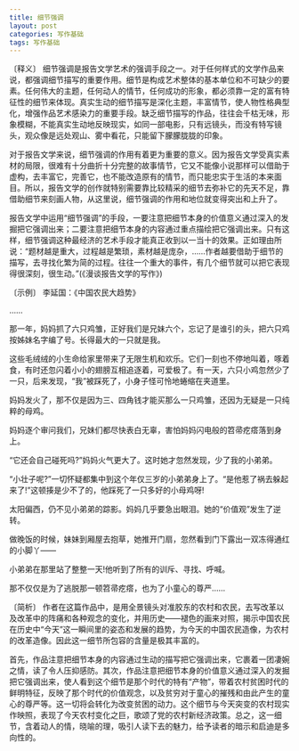 ```yaml
---
title: 细节强调
layout: post
categories: 写作基础
tags: 写作基础
---
```


〔释义〕 细节强调是报告文学艺术的强调手段之一。对于任何样式的文学作品来说，都强调细节描写的重要作用。细节是构成艺术整体的基本单位和不可缺少的要素。任何伟大的主题，任何动人的情节，任何成功的形象，都必须靠一定的富有特征性的细节来体现。真实生动的细节描写是深化主题，丰富情节，使人物性格典型化，增强作品艺术感染力的重要手段。缺乏细节描写的作品，往往会千枯无味，形象模糊，不能真实生动地反映现实，如同一部电影，只有远镜头，而没有特写镜头，观众像是远处观山、雾中看花，只能留下朦朦胧胧的印象。

对于报告文学来说，细节强调的作用有着更为重要的意义。因为报告文学受真实素材的局限，很难有十分曲折十分完整的故事情节，它又不能像小说那样可以借助于虚构，去丰富它，完善它，也不能改造原有的情节，而只能忠实于生活的本来面目。所以，报告文学的创作就特别需要靠比较精采的细节去弥补它的先天不足，靠借助细节来刻画人物，从这里说，细节强调的作用和地位就变得突出和上升了。

报告文学中运用“细节强调”的手段，一要注意把细节本身的价值意义通过深入的发掘把它强调出来；二要注意把细节本身的内容通过重点描绘把它强调出来。只有这样，细节强调这种最经济的艺术手段才能真正收到以一当十的效果。正如理由所说：“题材越是重大，过程越是繁琐，素材越是庞杂，……作者越要借助于细节的描写，去寻找化繁为简的过程。往往一个重大的事件，有几个细节就可以把它表现得很深刻，很生动。”(《漫谈报告文学的写作》)

〔示例〕 李延国：《中国农民大趋势》

……

那一年，妈妈抓了六只鸡雏，正好我们是兄妹六个，忘记了是谁引的头，把六只鸡按姊妹名字编了号。长得最大的一只就是我。

这些毛绒绒的小生命给家里带来了无限生机和欢乐。它们一刻也不停地叫着，啄着食，有时还忽闪着小小的翅膀互相追逐着，可爱极了。有一天，六只小鸡忽然少了一只，后来发现，“我”被踩死了，小身子怪可怜地蜷缩在夹道里。

妈妈发火了，那不仅是因为三、四角钱才能买那么一只鸡雏，还因为无疑是一只纯粹的母鸡。

妈妈逐个审问我们，兄妹们都尽快表白无辜，害怕妈妈闪电般的笤帚疙瘩落到身上。

“它还会自己碰死吗?”妈妈火气更大了。这时她才忽然发现，少了我的小弟弟。

“小壮子呢?”一切怀疑都集中到这个年仅三岁的小弟弟身上了。“是他惹了祸去躲起来了!”这顿揍是少不了的，他踩死了一只多好的小母鸡呀!

太阳偏西，仍不见小弟弟的踪影。妈妈几乎要急出眼泪。她的“价值观”发生了逆转。

做晚饭的时候，妹妹到厢屋去抱草，她推开门扇，忽然看到门下露出一双冻得通红的小脚丫——

小弟弟在那里站了整整一天!他听到了所有的训斥、寻找、呼喊。

那不仅仅是为了逃脱那一顿笤帚疙瘩，也为了小童心的尊严……

〔简析〕 作者在这篇作品中，是用全景镜头对准胶东的农村和农民，去写改革以及改革中的阵痛和各种观念的变化，并用历史——褪色的画来对照，揭示中国农民在历史中“今天”这一瞬间里的姿态和发展的趋势，为今天的中国农民造像，为农村的改革造像。因此这一细节所包容的含量是极其丰富的。

首先，作品注意把细节本身的内容通过生动的描写把它强调出来，它裹着一团凄婉之情，读了令人压抑感防。其次，作品注意把细节本身的价值意义通过深入的发掘把它强调出来，使人看到这个细节是那个时代的特有“产物”，带着农村贫困时代的鲜明特征，反映了那个时代的价值观念，以及贫穷对于童心的摧残和由此产生的童心的尊严等。这一切将会转化为改变贫困的动力。这个细节与今天突变的农村现实作映照，表现了今天农村变化之巨，歌颂了党的农村新经济政策。总之，这一细节，含着动人的情，晓喻的理，吸引人读下去的魅力，给予读者的暗示和启迪是多向性的。 